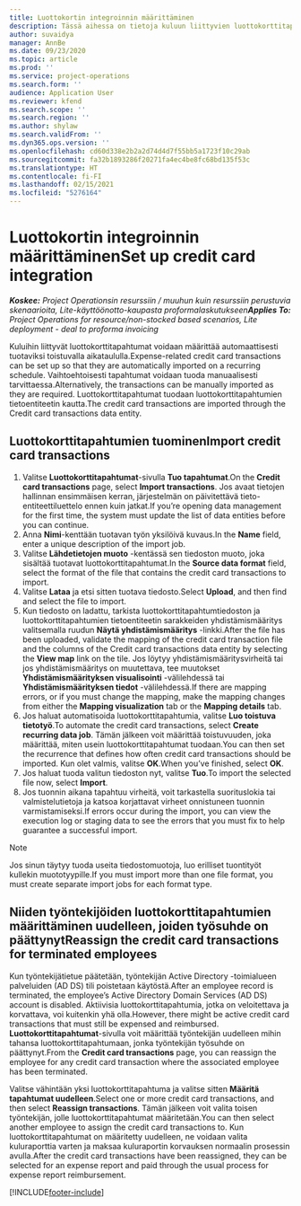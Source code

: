 ```yaml
---
title: Luottokortin integroinnin määrittäminen
description: Tässä aihessa on tietoja kuluun liittyvien luottokorttitapahtumien tuomisesta ja ylläpitämisestä.
author: suvaidya
manager: AnnBe
ms.date: 09/23/2020
ms.topic: article
ms.prod: ''
ms.service: project-operations
ms.search.form: ''
audience: Application User
ms.reviewer: kfend
ms.search.scope: ''
ms.search.region: ''
ms.author: shylaw
ms.search.validFrom: ''
ms.dyn365.ops.version: ''
ms.openlocfilehash: cd60d338e2b2a2d74d4d7f55bb5a1723f10c29ab
ms.sourcegitcommit: fa32b1893286f20271fa4ec4be8fc68bd135f53c
ms.translationtype: HT
ms.contentlocale: fi-FI
ms.lasthandoff: 02/15/2021
ms.locfileid: "5276164"
---
```

# <a name="set-up-credit-card-integration"></a><span data-ttu-id="a2849-103">Luottokortin integroinnin määrittäminen</span><span class="sxs-lookup"><span data-stu-id="a2849-103">Set up credit card integration</span></span>

<span data-ttu-id="a2849-104">_**Koskee:** Project Operationsin resurssiin / muuhun kuin resurssiin perustuvia skenaarioita, Lite-käyttöönotto-kaupasta proformalaskutukseen_</span><span class="sxs-lookup"><span data-stu-id="a2849-104">_**Applies To:** Project Operations for resource/non-stocked based scenarios, Lite deployment - deal to proforma invoicing_</span></span>

<span data-ttu-id="a2849-105">Kuluihin liittyvät luottokorttitapahtumat voidaan määrittää automaattisesti tuotaviksi toistuvalla aikataululla.</span><span class="sxs-lookup"><span data-stu-id="a2849-105">Expense-related credit card transactions can be set up so that they are automatically imported on a recurring schedule.</span></span> <span data-ttu-id="a2849-106">Vaihtoehtoisesti tapahtumat voidaan tuoda manuaalisesti tarvittaessa.</span><span class="sxs-lookup"><span data-stu-id="a2849-106">Alternatively, the transactions can be manually imported as they are required.</span></span> <span data-ttu-id="a2849-107">Luottokorttitapahtumat tuodaan luottokorttitapahtumien tietoentiteetin kautta.</span><span class="sxs-lookup"><span data-stu-id="a2849-107">The credit card transactions are imported through the Credit card transactions data entity.</span></span>

## <a name="import-credit-card-transactions"></a><span data-ttu-id="a2849-108">Luottokorttitapahtumien tuominen</span><span class="sxs-lookup"><span data-stu-id="a2849-108">Import credit card transactions</span></span>

1. <span data-ttu-id="a2849-109">Valitse **Luottokorttitapahtumat**-sivulla **Tuo tapahtumat**.</span><span class="sxs-lookup"><span data-stu-id="a2849-109">On the **Credit card transactions** page, select **Import transactions**.</span></span> <span data-ttu-id="a2849-110">Jos avaat tietojen hallinnan ensimmäisen kerran, järjestelmän on päivitettävä tieto-entiteettiluettelo ennen kuin jatkat.</span><span class="sxs-lookup"><span data-stu-id="a2849-110">If you’re opening data management for the first time, the system must update the list of data entities before you can continue.</span></span>
2. <span data-ttu-id="a2849-111">Anna **Nimi**-kenttään tuotavan työn yksilöivä kuvaus.</span><span class="sxs-lookup"><span data-stu-id="a2849-111">In the **Name** field, enter a unique description of the import job.</span></span>
3. <span data-ttu-id="a2849-112">Valitse **Lähdetietojen muoto** -kentässä sen tiedoston muoto, joka sisältää tuotavat luottokorttitapahtumat.</span><span class="sxs-lookup"><span data-stu-id="a2849-112">In the **Source data format** field, select the format of the file that contains the credit card transactions to import.</span></span>
4. <span data-ttu-id="a2849-113">Valitse **Lataa** ja etsi sitten tuotava tiedosto.</span><span class="sxs-lookup"><span data-stu-id="a2849-113">Select **Upload**, and then find and select the file to import.</span></span>
5. <span data-ttu-id="a2849-114">Kun tiedosto on ladattu, tarkista luottokorttitapahtumtiedoston ja luottokorttitapahtumien tietoentiteetin sarakkeiden yhdistämismääritys valitsemalla ruudun **Näytä yhdistämismääritys** -linkki.</span><span class="sxs-lookup"><span data-stu-id="a2849-114">After the file has been uploaded, validate the mapping of the credit card transaction file and the columns of the Credit card transactions data entity by selecting the **View map** link on the tile.</span></span> <span data-ttu-id="a2849-115">Jos löytyy yhdistämismääritysvirheitä tai jos yhdistämismääritys on muutettava, tee muutokset **Yhdistämismäärityksen visualisointi** -välilehdessä tai **Yhdistämismäärityksen tiedot** -välilehdessä.</span><span class="sxs-lookup"><span data-stu-id="a2849-115">If there are mapping errors, or if you must change the mapping, make the mapping changes from either the **Mapping visualization** tab or the **Mapping details** tab.</span></span>
6. <span data-ttu-id="a2849-116">Jos haluat automatisoida luottokorttitapahtumia, valitse **Luo toistuva tietotyö**.</span><span class="sxs-lookup"><span data-stu-id="a2849-116">To automate the credit card transactions, select **Create recurring data job**.</span></span> <span data-ttu-id="a2849-117">Tämän jälkeen voit määrittää toistuvuuden, joka määrittää, miten usein luottokorttitapahtumat tuodaan.</span><span class="sxs-lookup"><span data-stu-id="a2849-117">You can then set the recurrence that defines how often credit card transactions should be imported.</span></span> <span data-ttu-id="a2849-118">Kun olet valmis, valitse **OK**.</span><span class="sxs-lookup"><span data-stu-id="a2849-118">When you’ve finished, select **OK**.</span></span>
7. <span data-ttu-id="a2849-119">Jos haluat tuoda valitun tiedoston nyt, valitse **Tuo**.</span><span class="sxs-lookup"><span data-stu-id="a2849-119">To import the selected file now, select **Import**.</span></span>
8. <span data-ttu-id="a2849-120">Jos tuonnin aikana tapahtuu virheitä, voit tarkastella suorituslokia tai valmistelutietoja ja katsoa korjattavat virheet onnistuneen tuonnin varmistamiseksi.</span><span class="sxs-lookup"><span data-stu-id="a2849-120">If errors occur during the import, you can view the execution log or staging data to see the errors that you must fix to help guarantee a successful import.</span></span>

> [!NOTE]
> <span data-ttu-id="a2849-121">Jos sinun täytyy tuoda useita tiedostomuotoja, luo erilliset tuontityöt kullekin muototyypille.</span><span class="sxs-lookup"><span data-stu-id="a2849-121">If you must import more than one file format, you must create separate import jobs for each format type.</span></span>

## <a name="reassign-the-credit-card-transactions-for-terminated-employees"></a><span data-ttu-id="a2849-122">Niiden työntekijöiden luottokorttitapahtumien määrittäminen uudelleen, joiden työsuhde on päättynyt</span><span class="sxs-lookup"><span data-stu-id="a2849-122">Reassign the credit card transactions for terminated employees</span></span>

<span data-ttu-id="a2849-123">Kun työntekijätietue päätetään, työntekijän Active Directory -toimialueen palveluiden (AD DS) tili poistetaan käytöstä.</span><span class="sxs-lookup"><span data-stu-id="a2849-123">After an employee record is terminated, the employee’s Active Directory Domain Services (AD DS) account is disabled.</span></span> <span data-ttu-id="a2849-124">Aktiivisia luottokorttitapahtumia, jotka on veloitettava ja korvattava, voi kuitenkin yhä olla.</span><span class="sxs-lookup"><span data-stu-id="a2849-124">However, there might be active credit card transactions that must still be expensed and reimbursed.</span></span> <span data-ttu-id="a2849-125">**Luottokorttitapahtumat**-sivulla voit määrittää työntekijän uudelleen mihin tahansa luottokorttitapahtumaan, jonka työntekijän työsuhde on päättynyt.</span><span class="sxs-lookup"><span data-stu-id="a2849-125">From the **Credit card transactions** page, you can reassign the employee for any credit card transaction where the associated employee has been terminated.</span></span>

<span data-ttu-id="a2849-126">Valitse vähintään yksi luottokorttitapahtuma ja valitse sitten **Määritä tapahtumat uudelleen**.</span><span class="sxs-lookup"><span data-stu-id="a2849-126">Select one or more credit card transactions, and then select **Reassign transactions**.</span></span> <span data-ttu-id="a2849-127">Tämän jälkeen voit valita toisen työntekijän, jolle luottokorttitapahtumat määritetään.</span><span class="sxs-lookup"><span data-stu-id="a2849-127">You can then select another employee to assign the credit card transactions to.</span></span> <span data-ttu-id="a2849-128">Kun luottokorttitapahtumat on määritetty uudelleen, ne voidaan valita kuluraporttia varten ja maksaa kuluraportin korvauksen normaalin prosessin avulla.</span><span class="sxs-lookup"><span data-stu-id="a2849-128">After the credit card transactions have been reassigned, they can be selected for an expense report and paid through the usual process for expense report reimbursement.</span></span>


[!INCLUDE[footer-include](../includes/footer-banner.md)]